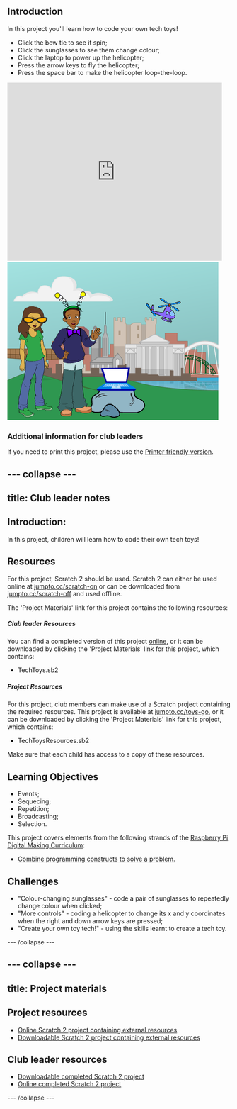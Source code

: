 ## Introduction

In this project you'll learn how to code your own tech toys!

+ Click the bow tie to see it spin;
+ Click the sunglasses to see them change colour;
+ Click the laptop to power up the helicopter;
+ Press the arrow keys to fly the helicopter;
+ Press the space bar to make the helicopter loop-the-loop.

<div class="scratch-preview">
  <iframe allowtransparency="true" width="485" height="402" src="https://scratch.mit.edu/projects/embed/109510044/?autostart=false" frameborder="0"></iframe>
  <img src="images/toys-final.png">
</div>

### Additional information for club leaders

If you need to print this project, please use the [Printer friendly version](https://projects.raspberrypi.org/en/projects/tech-toys/print).


--- collapse ---
---
title: Club leader notes
---


## Introduction:
In this project, children will learn how to code their own tech toys!

## Resources
For this project, Scratch 2 should be used. Scratch 2 can either be used online at [jumpto.cc/scratch-on](http://jumpto.cc/scratch-on) or can be downloaded from [jumpto.cc/scratch-off](http://jumpto.cc/scratch-off) and used offline.

The 'Project Materials' link for this project contains the following resources:

##### Club leader Resources

You can find a completed version of this project <a href="http://scratch.mit.edu/projects/109510044/#editor">online</a>, or it can be downloaded by clicking the 'Project Materials' link for this project, which contains:

+ TechToys.sb2

##### Project Resources

For this project, club members can make use of a Scratch project containing the required resources. This project is available at [jumpto.cc/toys-go](http://jumpto.cc/toys-go), or it can be downloaded by clicking the 'Project Materials' link for this project, which contains:

+ TechToysResources.sb2

Make sure that each child has access to a copy of these resources.

## Learning Objectives
+ Events;
+ Sequecing;
+ Repetition;
+ Broadcasting;
+ Selection.

This project covers elements from the following strands of the [Raspberry Pi Digital Making Curriculum](http://rpf.io/curriculum):

+ [Combine programming constructs to solve a problem.](https://www.raspberrypi.org/curriculum/programming/builder)

## Challenges
+ "Colour-changing sunglasses" - code a pair of sunglasses to repeatedly change colour when clicked;
+ "More controls" - coding a helicopter to change its x and y coordinates when the right and down arrow keys are pressed;
+ "Create your own toy tech!" - using the skills learnt to create a tech toy.


--- /collapse ---


--- collapse ---
---
title: Project materials
---
## Project resources
* [Online Scratch 2 project containing external resources](http://jumpto.cc/toys-go)
* [Downloadable Scratch 2 project containing external resources](resources/TechToysResources.sb2)

## Club leader resources
* [Downloadable completed Scratch 2 project](resources/TechToys.sb2)
* [Online completed Scratch 2 project](http://scratch.mit.edu/projects/109510044/#editor)

--- /collapse ---